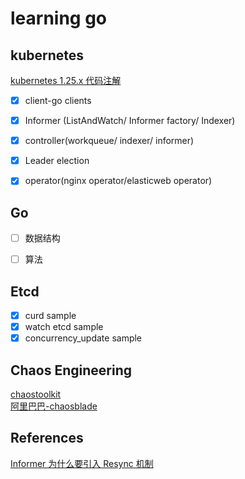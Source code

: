 # learning go

## kubernetes 

[kubernetes 1.25.x 代码注解](https://github.com/zhengyansheng/kubernetes)

- [X] client-go clients
- [X] Informer (ListAndWatch/ Informer factory/ Indexer)
- [X] controller(workqueue/ indexer/ informer)
- [X] Leader election
- [X] operator(nginx operator/elasticweb operator)


## Go
- [ ] 数据结构
- [ ] 算法


## Etcd
- [X] curd sample
- [X] watch etcd sample
- [X] concurrency_update sample

## Chaos Engineering

[chaostoolkit](https://github.com/chaostoolkit/chaostoolkit)  
[阿里巴巴-chaosblade](https://github.com/chaosblade-io/chaosblade)

## References
[Informer 为什么要引入 Resync 机制](https://github.com/cloudnativeto/sig-kubernetes/issues/11)  



